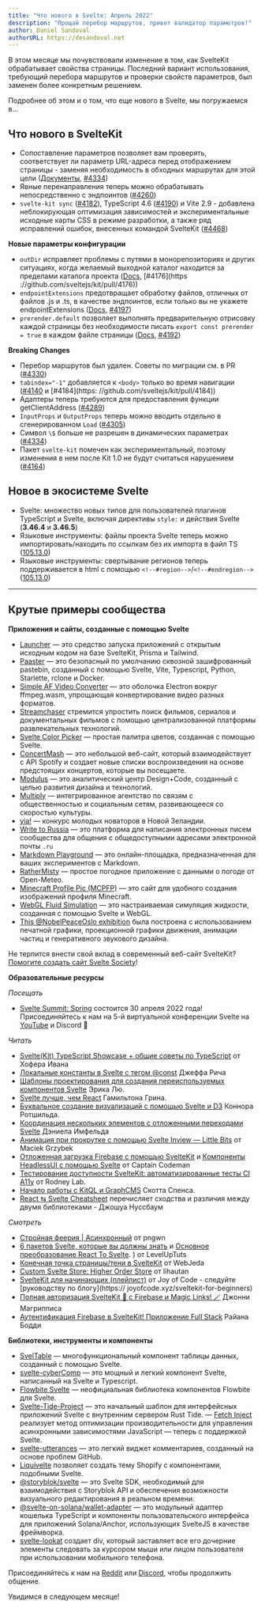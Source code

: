 ```yaml
---
title: "Что нового в Svelte: Апрель 2022"
description: "Прощай перебор маршрутов, привет валидатор параметров!"
author: Daniel Sandoval
authorURL: https://desandoval.net
---
```


В этом месяце мы почувствовали изменение в том, как SvelteKit обрабатывает свойства страницы. Последний вариант использования, требующий перебора маршрутов и проверки свойств параметров, был заменен более конкретным решением.

Подробнее об этом и о том, что еще нового в Svelte, мы погружаемся в...

## Что нового в SvelteKit
- Сопоставление параметров позволяет вам проверять, соответствует ли параметр URL-адреса перед отображением страницы - заменяя необходимость в обходных маршрутах для этой цели ([Документы](https://ru.kit.svelte.dev/docs#marshruty-rasshirennaya-marshrutizacziya-sopostavlenie), [#4334](https://github.com/sveltejs/kit/pull/4334))
- Явные перенаправления теперь можно обрабатывать непосредственно с эндпоинтов ([#4260](https://github.com/sveltejs/kit/pull/4260))
- `svelte-kit sync` ([#4182](https://github.com/sveltejs/kit/pull/4182)), TypeScript 4.6 ([#4190](https://github.com/sveltejs/kit/pull/4190)) и Vite 2.9 - добавлена ​​неблокирующая оптимизация зависимостей и экспериментальные исходные карты CSS в режиме разработки, а также ряд исправлений ошибок, внесенных командой SvelteKit ([#4468](https://githubюcom/sveltejs/kit/pull/4468))


**Новые параметры конфигурации**
- `outDir` исправляет проблемы с путями в монорепозиториях и других ситуациях, когда желаемый выходной каталог находится за пределами каталога проекта ([Docs](https://ru.kit.svelte.dev/docs#konfiguracziya-outdir), [#4176](https ://github.com/sveltejs/kit/pull/4176))
- `endpointExtensions` предотвращает обработку файлов, отличных от файлов .js и .ts, в качестве эндпоинтов, если только вы не укажете endpointExtensions ([Docs](https://ru.kit.svelte.dev/docs#konfiguracziya-endpointextensions), [#4197](https://github.com/sveltejs/kit/pull/4197))
- `prerender.default` позволяет выполнять предварительную отрисовку каждой страницы без необходимости писать `export const prerender = true` в каждом файле страницы ([Docs](https://ru.kit.svelte.dev/docs#konfiguracziya-prerender), [#4192](https://github.com/sveltejs/kit/pull/4192))


**Breaking Changes**
- Перебор маршрутов был удален. Советы по миграции см. в PR ([#4330](https://github.com/sveltejs/kit/pull/4330))
- `tabindex="-1"` добавляется к `<body>` только во время навигации ([#4140](https://github.com/sveltejs/kit/pull/4140) и [#4184](https: //github.com/sveltejs/kit/pull/4184))
- Адаптеры теперь требуются для предоставления функции getClientAddress ([#4289](https://github.com/sveltejs/kit/pull/4289))
- `InputProps` и `OutputProps` теперь можно вводить отдельно в сгенерированном `Load` ([#4305](https://github.com/sveltejs/kit/pull/4305))
- Символ `\$` больше не разрешен в динамических параметрах ([#4334](https://github.com/sveltejs/kit/pull/4334))
- Пакет `svelte-kit` помечен как экспериментальный, поэтому изменения в нем после Kit 1.0 не будут считаться нарушением ([#4164](https://github.com/sveltejs/kit/pull/4164))


## Новое в экосистеме Svelte
- Svelte: множество новых типов для пользователей плагинов TypeScript и Svelte, включая директивы `style:` и действия Svelte (**3.46.4** и **3.46.5**)
- Языковые инструменты: файлы проекта Svelte теперь можно импортировать/находить по ссылкам без их импорта в файл TS ([105.13.0](https://github.com/sveltejs/language-tools/releases/tag/extensions-105.13.0))
- Языковые инструменты: свертывание регионов теперь поддерживается в html с помощью `<!--#region-->`/`<!--#endregion-->` ([105.13.0](https://github.com/sveltejs/language-tools/releases/tag/extensions-105.13.0))

---

## Крутые примеры сообщества

**Приложения и сайты, созданные с помощью Svelte**
- [Launcher](https://launchчer.team/) — это средство запуска приложений с открытым исходным кодом на базе SvelteKit, Prisma и Tailwind.
- [Paaster](https://paaster.io/) — это безопасный по умолчанию сквозной зашифрованный pastebin, созданный с помощью Svelte, Vite, Typescript, Python, Starlette, rclone и Docker.
- [Simple AF Video Converter](https://github.com/berlyozzy/Simple-AF-Video-Converter) — это оболочка Electron вокруг ffmpeg.wasm, упрощающая конвертирование видео разных форматов.
- [Streamchaser](https://github.com/streamchaser/streamchaser) стремится упростить поиск фильмов, сериалов и документальных фильмов с помощью централизованной платформы развлекательных технологий.
- [Svelte Color Picker](https://github.com/V-Py/svelte-material-color-picker) — простая палитра цветов, созданная с помощью Svelte.
- [ConcertMash](https://github.com/mcmxcdev/ConcertMash) — это небольшой веб-сайт, который взаимодействует с API Spotify и создает новые списки воспроизведения на основе предстоящих концертов, которые вы посещаете.
- [Modulus](https://modulus.vision/) — это аналитический центр Design+Code, созданный с целью развития дизайна и технологий.
- [Multiply](https://www.multiply.us/) — интегрированное агентство по связям с общественностью и социальным сетям, развивающееся со скоростью культуры.
- [yia!](https://www.yia.co.nz/) — конкурс молодых новаторов в Новой Зеландии.
- [Write to Russia](https://www.writetorussia.org/index) — это платформа для написания электронных писем сообщества для общения с общедоступными адресами электронной почты `.ru`
- [Markdown Playground](https://github.com/Petros-K/markdown-playground) — это онлайн-площадка, предназначенная для ваших экспериментов с Markdown.
- [RatherMisty](https://rathermisty.com/) — простое погодное приложение с данными о погоде от Open-Meteo.
- [Minecraft Profile Pic (MCPFP)](https://github.com/MauritsWilke/mcpfp) — это сайт для удобного создания изображений профиля Minecraft.
- [WebGL Fluid Simulation](https://github.com/jpaquim/svelte-webgl-fluid-simulation) — это настраиваемая симуляция жидкости, созданная с помощью Svelte и WebGL.
- [This @NobelPeaceOslo exhibition](https://twitter.com/perbyhring/status/1504754949791621120) была построена с использованием печатной графики, проекционной графики движения, анимации частиц и генеративного звукового дизайна.

Не терпится внести свой вклад в современный веб-сайт SvelteKit? 
[Помогите создать сайт Svelte Society](https://github.com/svelte-society/sveltesociety.dev/issues)!


**Образовательные ресурсы**

_Посещать_
- [Svelte Summit: Spring](https://www.sveltesummit.com/) состоится 30 апреля 2022 года! Присоединяйтесь к нам на 5-й виртуальной конференции Svelte на [YouTube](https://www.sveltesummit.com/) и Discord 🍾

_Читать_
- [Svelte(Kit) TypeScript Showcase + общие советы по TypeScript](https://github.com/ivanhofer/sveltekit-typescript-showcase) от Хофера Ивана
- [Локальные константы в Svelte с тегом @const](https://geoffrich.net/posts/local-constants/) Джеффа Рича
- [Шаблоны проектирования для создания переиспользуемых компонентов Svelte](https://render.com/blog/svelte-design-patterns) Эрика Лю.
- [Svelte лучше, чем React](https://labs.hamy.xyz/posts/svelte-is-better-than-react/) Гамильтона Грина.
- [Буквальное создание визуализаций с помощью Svelte и D3](https://www.connorrothschild.com/post/svelte-and-d3) Коннора Ротшильда.
- [Координация нескольких элементов с отложенными переходами Svelte](https://imfeld.dev/writing/svelte_deferred_transitions) Дэниела Имфельда
- [Анимация при прокрутке с помощью Svelte Inview — Little Bits](https://dev.to/maciekgrzybek/animate-on-scroll-with-svelte-inview-266f) от Maciek Grzybek
- [Отложенная загрузка Firebase с помощью SvelteKit](https://www.captaincodeman.com/lazy-loading-firebase-with-sveltekit) и [Компоненты HeadlessUI с помощью Svelte](https://www.captaincodeman.com/headlessui-components-with-svelte) от Captain Codeman
- [Тестирование доступности SvelteKit: автоматизированные тесты CI A11y](https://rodneylab.com/sveltekit-accessibility-testing/) от Rodney Lab.
- [Начало работы с KitQL и GraphCMS](https://scottspence.com/posts/getting-started-with-kitql-and-graphcms) Скотта Спенса.
- [React ⇆ Svelte Cheatsheet](https://dev.to/joshnuss/react-to-svelte-cheatsheet-1a2a) перечисляет сходства и различия между двумя библиотеками - Джошуа Нуссбаум

_Смотреть_
- [Стройная феерия | Асинхронный](https://www.youtube.com/watch?v=mT4CLVHgtSg) от pngwn
- [6 пакетов Svelte, которые вы должны знать](https://www.youtube.com/watch?v=y5SrUKcX_Co) и [Основное преобразование React To Svelte](https://www.youtube.com/watch?v=DiSuwLlhOxs). ) от LevelUpTuts
- [Конечная точка страницы/тени в SvelteKit](https://www.youtube.com/watch?v=j-9D5UDyVOM) от WebJeda
- [Custom Svelte Store: Higher Order Store](https://www.youtube.com/watch?v=p1aPfVyZ1IY) от lihautan
- [SvelteKit для начинающих (плейлист)](https://www.youtube.com/watch?v=bLBHecY4-ak&list=PLA9WiRZ-IS_zXZZyW4qfj0akvOAtk6MFS) от Joy of Code - следуйте [руководству по блогу](https:// joyofcode.xyz/sveltekit-for-beginners)
- [Полная авторизация SvelteKit 🔐 с Firebase и Magic Links! 🪄](https://www.youtube.com/watch?v=MAHE4iQgh5Q) Джонни Магрипписа
- [Аутентификация Firebase в SvelteKit! Приложение Full Stack](https://www.youtube.com/watch?v=N6Y3hqhZvNI) Райана Бодди


**Библиотеки, инструменты и компоненты**
- [SvelTable](https://sveltable.io/) — многофункциональный компонент таблицы данных, созданный с помощью Svelte.
- [svelte-cyberComp](https://github.com/Cybersteam00/svelte-cyberComp) — это мощный и легкий компонент Svelte, написанный на Svelte и Typescript.
- [Flowbite Svelte](https://github.com/shinokada/flowbite-svelte) — неофициальная библиотека компонентов Flowbite для Svelte.
- [Svelte-Tide-Project](https://github.com/jbertovic/svelte-tide-project) — это начальный шаблон для интерфейсных приложений Svelte с внутренним сервером Rust Tide.
— [Fetch Inject](https://github.com/vhscom/fetch-inject#sveltekit) реализует метод оптимизации производительности для управления асинхронными зависимостями JavaScript — теперь с поддержкой Svelte.
- [svelte-utterances](https://github.com/shinokada/svelte-utterances) — это легкий виджет комментариев, созданный на основе проблем GitHub.
- [Liquivelte](https://github.com/malipetek/liquivelte-vscode) позволяет создать тему Shopify с компонентами, подобными Svelte.
- [@storyblok/svelte](https://github.com/storyblok/storyblok-svelte) — это Svelte SDK, необходимый для взаимодействия с Storyblok API и обеспечения возможности визуального редактирования в реальном времени.
- [@svelte-on-solana/wallet-adapter](https://github.com/svelte-on-solana/wallet-adapter) — это модульный адаптер кошелька TypeScript и компоненты пользовательского интерфейса для приложений Solana/Anchor, использующих SvelteJS в качестве фреймворка.
- [svelte-lookat](https://www.npmjs.com/package/svelte-lookat) создает div, который заставляет все его дочерние элементы следовать за курсором мыши или лицом пользователя при использовании мобильного телефона.

Присоединяйтесь к нам на [Reddit](https://www.reddit.com/r/sveltejs/) или [Discord](https://discord.com/invite/yy75DKs), чтобы продолжить общение.

Увидимся в следующем месяце!
